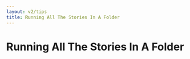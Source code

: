 ```yaml
---
layout: v2/tips
title: Running All The Stories In A Folder
---
```

# Running All The Stories In A Folder


